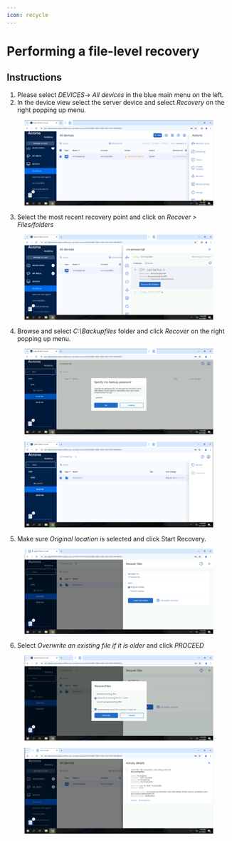 ```yaml
---
icon: recycle
---
```


# Performing a file-level recovery

## Instructions



1. Please select _DEVICES_-> _All devices_ in the blue main menu on the left.
2. In the device view select the server device and select _Recovery_ on the right popping up menu.

<figure><img src="../../.gitbook/assets/image (2).png" alt=""><figcaption></figcaption></figure>

3. Select the most recent recovery point and click on _Recover > Files/folders_

<figure><img src="../../.gitbook/assets/image (2) (1).png" alt=""><figcaption></figcaption></figure>

4. Browse and select _C:\Backupfiles_ folder and click _Recover_ on the right popping up menu.

<figure><img src="../../.gitbook/assets/image (3).png" alt=""><figcaption></figcaption></figure>

<figure><img src="../../.gitbook/assets/image (4).png" alt=""><figcaption></figcaption></figure>

5. Make sure _Original location_ is selected and click Start Recovery.

<figure><img src="../../.gitbook/assets/image (5).png" alt=""><figcaption></figcaption></figure>

6. Select _Overwrite an existing file if it is older_ and click _PROCEED_

<figure><img src="../../.gitbook/assets/image (6).png" alt=""><figcaption></figcaption></figure>

<figure><img src="../../.gitbook/assets/image (7).png" alt=""><figcaption></figcaption></figure>


